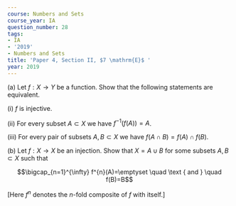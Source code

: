 ```yaml
---
course: Numbers and Sets
course_year: IA
question_number: 28
tags:
- IA
- '2019'
- Numbers and Sets
title: 'Paper 4, Section II, $7 \mathrm{E}$ '
year: 2019
---
```




(a) Let $f: X \rightarrow Y$ be a function. Show that the following statements are equivalent.

(i) $f$ is injective.

(ii) For every subset $A \subset X$ we have $f^{-1}(f(A))=A$.

(iii) For every pair of subsets $A, B \subset X$ we have $f(A \cap B)=f(A) \cap f(B)$.

(b) Let $f: X \rightarrow X$ be an injection. Show that $X=A \cup B$ for some subsets $A, B \subset X$ such that

$$\bigcap_{n=1}^{\infty} f^{n}(A)=\emptyset \quad \text { and } \quad f(B)=B$$

[Here $f^{n}$ denotes the $n$-fold composite of $f$ with itself.]